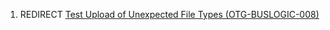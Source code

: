 1.  REDIRECT [Test Upload of Unexpected File Types
    (OTG-BUSLOGIC-008)](Test_Upload_of_Unexpected_File_Types_\(OTG-BUSLOGIC-008\) "wikilink")